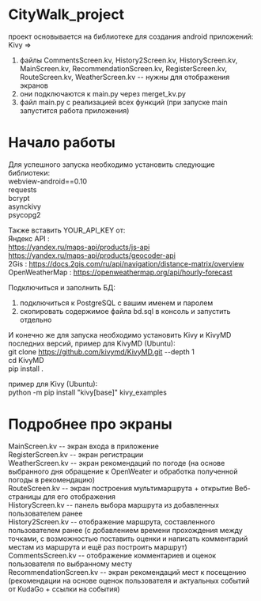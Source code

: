 # CityWalk_project

проект основывается на библиотеке для создания android приложений: Kivy =>
1. файлы CommentsScreen.kv, History2Screen.kv, HistoryScreen.kv, MainScreen.kv, RecommendationScreen.kv, RegisterScreen.kv, RouteScreen.kv, WeatherScreen.kv -- нужны для отображения экранов
2. они подключаются к main.py через merget_kv.py
3. файл main.py с реализацией всех функций (при запуске main запустится работа приложения)

# Начало работы

Для успешного запуска необходимо установить следующие библиотеки: \
webview-android==0.10 \
requests \
bcrypt \
asynckivy \
psycopg2 

Также вставить YOUR_API_KEY от: \
Яндекс API : \
https://yandex.ru/maps-api/products/js-api \
https://yandex.ru/maps-api/products/geocoder-api \
2Gis : https://docs.2gis.com/ru/api/navigation/distance-matrix/overview \
OpenWeatherMap : https://openweathermap.org/api/hourly-forecast 

Подключиться и заполнить БД: 
1. подключиться к PostgreSQL с вашим именем и паролем 
2. скопировать содержимое файла bd.sql в консоль и запустить отдельно 

И конечно же для запуска необходимо установить Kivy и KivyMD последних версий, пример для KivyMD (Ubuntu): \
git clone https://github.com/kivymd/KivyMD.git --depth 1 \
cd KivyMD \
pip install . 

пример для Kivy (Ubuntu): \
python -m pip install "kivy[base]" kivy_examples


# Подробнее про экраны
MainScreen.kv -- экран входа в приложение \
RegisterScreen.kv -- экран регистрации \
WeatherScreen.kv -- экран рекомендаций по погоде (на основе выбранного дня обращение к OpenWeater и обработка полученной погоды в рекомендацию) \
RouteScreen.kv -- экран построения мультимаршрута + открытие Веб-страницы для его отображения \
HistoryScreen.kv -- панель выбора маршрута из добавленных пользователем ранее \
History2Screen.kv -- отображение маршрута, составленного пользователем ранее (с добавлением времени прохождения между точками, с возможностью поставить оценки и написать комментарий местам из маршрута и ещё раз построить маршрут) \
CommentsScreen.kv -- отображение комментариев и оценок пользователя по выбранному месту \
RecommendationScreen.kv -- экран рекомендаций мест к посещению (рекомендации на основе оценок пользователя и актуальных событий от KudaGo + ссылки на события) 
